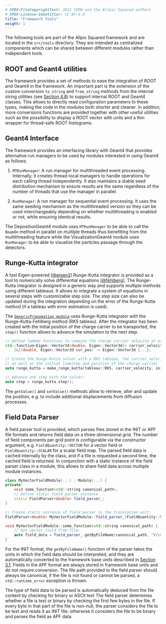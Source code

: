 ```yaml
---
# SPDX-FileCopyrightText: 2022 CERN and the Allpix Squared authors
# SPDX-License-Identifier: CC-BY-4.0
title: "Framework Tools"
weight: 1
---
```


The following tools are part of the Allpix Squared framework and are located in the `src/tools` directory. They are intended
as centralized components which can be shared between different modules rather than independent tools.

## ROOT and Geant4 utilities

The framework provides a set of methods to ease the integration of ROOT and Geant4 in the framework. An important part is the
extension of the custom conversion `to_string` and `from_string` methods from the internal string utilities (see
[Section 4.8](../04_framework/08_logging.md#internal-utilities)) to support internal ROOT and Geant4 classes. This allows to
directly read configuration parameters to these types, making the code in the modules both shorter and cleaner. In addition,
more conversions functions are provided together with other useful utilities such as the possibility to display a ROOT vector
with units and a thin wrapper for thread-safe ROOT histograms.

## Geant4 Interface

The framework provides an interfacing library with Geant4 that provides alternative run managers to be used by modules
interested in using Geant4 as follows:

1.  `MTRunManager`:
    A run manager for multithreaded event processing. Internally, it creates thread-local managers to handle operations for
    each calling thread independently. It also maintains a stable seed distribution mechanism to ensure results are the same
    regardless of the number of threads that use the manager in parallel.

2.  `RunManager`:
    A run manager for sequential event processing. It uses the same seeding mechanism as the multithreaded version so they
    can be used interchangeably depending on whether multithreading is enabled or not, while ensuring identical results.

The DepositionGeant4 module uses `MTRunManager` to be able to call the `BeamOn` method in parallel on multiple threads thus
benefiting from the multithreading feature while the VisualizationGeant4 module uses `RunManager` to be able to visualize the
particles passage through the detectors.

## Runge-Kutta integrator

A fast Eigen-powered \[[@eigen3]\] Runge-Kutta integrator is provided as a tool to numerically solve differential equations
\[[@fehlberg]\]. The Runge-Kutta integrator is designed in a generic way and supports multiple methods using different
tableaus. It allows to integrate a system of equations in several steps with customizable step size. The step size can also
be updated during the integration depending on the error of the Runge-Kutta method (if a tableau with error estimation is
used).

The [`GenericPropagation module`](../07_modules/genericpropagation.md) uses Runge-Kutta integrator with the
Runge-Kutta-Fehlberg method (RK5 tableau). After the integrator has been created with the initial position of the charge
carrier to be transported, the `step()` function allows to advance the simulation to the next step.

```cpp
// Define lambda functions to compute the charge carrier velocity at each step
std::function<Eigen::Vector3d(double, Eigen::Vector3d)> carrier_velocity =
    [&](double, Eigen::Vector3d cur_pos) -> Eigen::Vector3d {...};

// Create the Runge-Kutta solver with a RK5 tableau, the carrier velocity function to be used
// as well as the initial timestep and position of the charge carrier
auto runge_kutta = make_runge_kutta(tableau::RK5, carrier_velocity, initial_timestep, position);

// Advance one step with the solver:
auto step = runge_kutta.step();
```

The `getValue()` and `setValue()` methods allow to retrieve, alter and update the position, e.g. to include additional
displacements from diffusion processes.

## Field Data Parser

A field parser tool is provided, which parses files stored in the INIT or APF file formats and returns field data on a
three-dimensional grid. The number of field components per grid point is configurable via the constructor argument, e.g.
`FieldQuantity::VECTOR` for a vector field or `FieldQuantity::SCALAR` for a scalar field map. The parsed field data is cached
internally by the class, and if a file is requested a second time, the cached field is returned. In conjunction with a static
instance of the field parser class in a module, this allows to share field data across multiple module instances.

```cpp
class MyVectorFieldModule(...) : Module(...) {
private:
    void some_function(std::string canonical_path);
    // Define static field parser instance
    static FieldParser<double> field_parser_;
}

// Create static instance of field parser in the translation unit:
FieldParser<double> MyVectorFieldModule::field_parser_(FieldQuantity::VECTOR);

void MyVectorFieldModule::some_function(std::string canonical_path) {
    // Get vector field from file:
    auto field_data = field_parser_.getByFileName(canonical_path, "V/cm");
}
```

For the INIT format, the `getByFileName()` function of the parser takes the units in which the field data should be
interpreted, and they are automatically converted to the framework base units described in
[Section 3.1](../03_getting_started/01_configuration_files.md#parsing-types-and-units). Fields in the APF format are always
stored in framework base units and do not require conversion. The file path provided to the field parser should always be
canonical, if the file is not found or cannot be parsed, a `std::runtime_error` exception is thrown.

The type of field data to be parsed is automatically deduced from the file content by checking for binary or ASCII text The
field parser determines whether a file is text or binary by checking the first few bytes in the file. If every byte in that
part of the file is non-null, the parser considers the file to be text and reads it as INIT file; otherwise it considers the
file to be binary and parses the field as APF data.


[@eigen3]: http://eigen.tuxfamily.org
[@fehlberg]: https://ntrs.nasa.gov/search.jsp?R=19690021375
